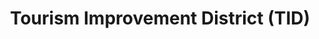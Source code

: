 ---
  slug: "/tourismimprovementdistrict(tid)"
  title: Tourism Improvement District (TID)
  focusAreas: [Economy]
  principles: []
  seeOther: [Multimodal Transportation Hubs and Connections,Downtown Management,Tactical Urbanism / Open Streets]
  trackingProgressLinks: [Global Connectivity,Transit Conditions]
---